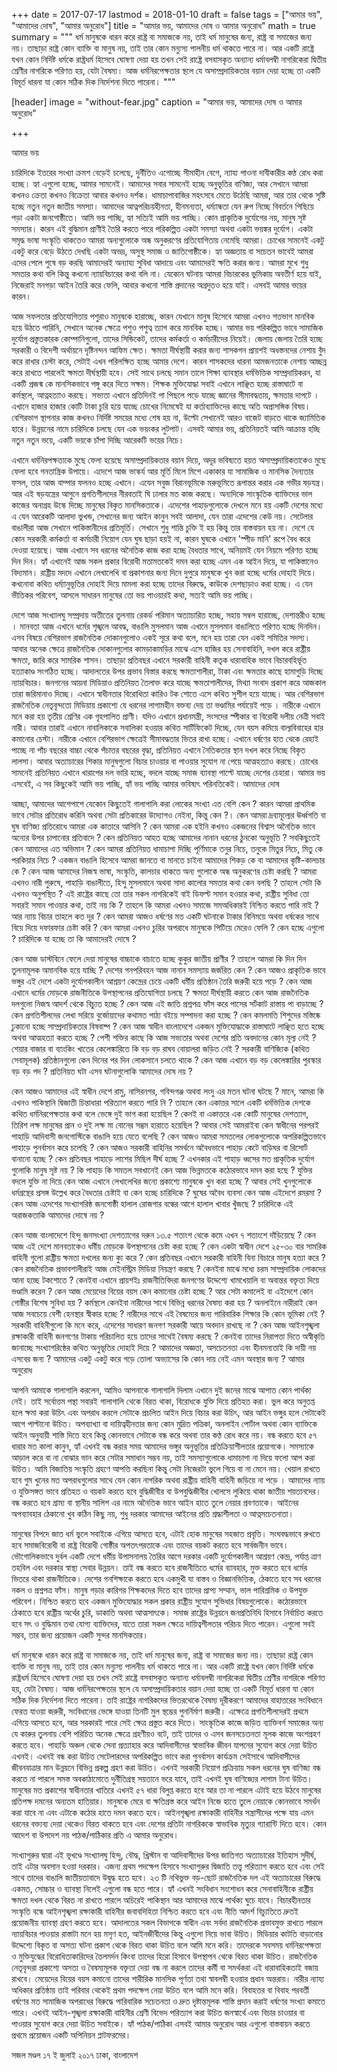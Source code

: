 +++
date = 2017-07-17
lastmod = 2018-01-10
draft = false
tags = ["আমার ভয়", "আমাদের দোষ", "আমার অনুরোধ"]
title = "আমার ভয়, আমাদের দোষ ও আমার অনুরোধ"
math = true
summary = """
ধর্ম মানুষকে ধারন করে রাষ্ট্র বা সমাজকে নয়, তাই ধর্ম মানুষের জন্য, রাষ্ট্র বা সমাজের জন্য নয়। তাছাড়া রাষ্ট্র কোন ব্যাক্তি বা মানুষ নয়, তাই তার কোন মন্যুস্য পালনীয় ধর্ম থাকতে পারে না। আর একটি রাষ্ট্রে যখন কোন নির্দিষ্ট ধর্মকে রাষ্ট্রধর্ম হিসেবে ঘোষণা দেয়া হয় তখন সেই রাষ্ট্রে বসবাসকৃত অন্যান্য ধর্মাবলম্বী নাগরিকেরা দ্বিতীয় শ্রেণীর নাগরিকে পরিণত হয়, যেটা বৈষম্য। আজ ধর্মনিরপেক্ষতার স্থলে যে অসাম্প্রদায়িকতার বয়ান দেয়া হচ্ছে তা একটি বিমূর্ত ধারনা যা কোন সঠিক দিক নির্দেশনা দিতে পারেনা। 
"""

[header]
image = "without-fear.jpg"
caption = "আমার ভয়, আমাদের দোষ ও আমার অনুরোধ"

+++

আমার ভয়

চারিদিকে ইতরের সংখ্যা ক্রমশ বেড়েই চলেছে, দুর্নীতিও এগোচ্ছে সীমাহীন বেগে, ন্যায্য পাওনা দাবীকারীর কণ্ঠ রোধ করা হচ্ছে। হ্যা এগুলো হচ্ছে, আমার সামনেই। আমাদের সবার সামনেই হচ্ছে অনুভূতির বাণিজ্য, আর সেখানে আমরা কখনও ক্রেতা কখনও বিক্রেতা আবার কখনও দর্শক। ধামাচাপাবাজির মহৎসবে মেতে উঠেছি আমরা, আর তার থেকে সৃষ্টি হচ্ছে নতুন নতুন জাতীয় সমস্যা। আমাদের আত্নপরিচয়হীনতা, হীনমন্যতা, ধর্ম্যান্ধতা যেন রুপ নিচ্ছে বিবর্তনে পিছিয়ে পড়া একটা জনগোষ্ঠীতে। আমি ভয় পাচ্ছি, হ্যা সত্যিই আমি ভয় পাচ্ছি। কোন প্রাকৃতিক দুর্যোগের নয়, মানুষ সৃষ্ট সমস্যার। কারন এই বুদ্ধিমান প্রাণীই তৈরি করতে পারে পরিকল্পিত একটা সমস্যা অথবা একটা ভয়ঙ্কর দুর্যোগ। একটা সমৃদ্ধ ভাষা সংস্কৃতি থাকতেও আমরা অন্যগুলোকে অন্ধ অনুকরণের প্রতিযোগিতায় নেমেছি আমরা। চোখের সামনেই একটু একটু করে বেড়ে উঠতে দেখছি একটা অভদ্র, অসুস্থ সমাজ ও জাতিগোষ্ঠীকে। হ্যা অজ্ঞতায় বা সচেতন ভাবেই আমরা এদের পেলে পুষে বড় করছি আমাদেরই অন্যায্য সুবিধা আদায়ে এবং আমাদেরই ক্ষতি করার জন্য। আমরা মুখে শুধু সমতার কথা বলি কিন্তু কখনো ন্যায়বিচারের কথা বলি না। যেকোন ঘটনায় আমরা বিচারকের ভুমিকায় অবতীর্ণ হয়ে যাই, নিজেরাই মনগড়া আইন তৈরি করে ফেলি, আবার কখনো শাস্তি প্রদানের অগ্রদুতও হয়ে যাই। এসবই আমার ভয়ের কারন।


আজ সফলতার প্রতিযোগিতায় পশুরাও মানুষকে হারাচ্ছে, কারন যেখানে মানুষ হিসেবে আমরা এখনও শতভাগ মানবিক হয়ে উঠতে পারিনি, সেখানে অনেক ক্ষেত্রে পশুও পশুত্ব ত্যাগ করে মানবিক হচ্ছে। আমার ভয় পরিকল্পিত ভাবে সামাজিক দুর্যোগ প্রস্তুতকারক কোম্পানিগুলো, তাদের সিন্ডিকেট, তাদের কর্মকর্তা ও কর্মচারীদের নিয়েই। জেলায় জেলায় তৈরি হচ্ছে সরকারী ও বিদেশী অর্থায়নে দৃষ্টিনন্দন আফিম ক্ষেত। ক্ষমতা দীর্ঘস্থায়ী করার জন্য শাসকগন প্রায়শই অধস্তনদের নেশায় বুঁদ করে রাখার চেস্টা করে, সেটাই এখন পরিলক্ষিত হচ্ছে আমার দেশে। কারন শাসকদের ধারনা আমজনতাকে নেশায় আচ্ছন্ন করে রাখতে পারলেই ক্ষমতা দীর্ঘস্থায়ী হবে। সেই সাথে চলছে সমান তালে শিক্ষা ব্যাবস্থার ধর্মভিত্তিক সাম্প্রদায়িকরন, যা একটি প্রজন্ম কে মানসিকভাবে পঙ্গু করে দিতে সক্ষম। শিক্ষক মুক্তিযোদ্ধা সবাই এখানে লাঞ্ছিত হচ্ছে রাস্তাঘাটে বা কর্মস্থলে, আত্নহত্যাও করছে। সভ্যতা এখানে প্রতিদিনই পা পিছলে পড়ে যাচ্ছে জ্ঞানের সীমাবদ্ধতায়, ক্ষমতার দাপটে । এখানে হাজার হাজার কোটি টাকা চুরি হয়ে যাচ্ছে চোখের নিমেষেই যা কর্তাব্যাক্তিদের কাছে অতি অপ্রাসঙ্গিক বিষয়। বেশিরভাগ স্থাপনার কাজ কখনও নির্দিষ্ট সময়ের মধ্যে শেষ হয় না, উল্টো সেখানেই আরও বাজেট বাড়তে থাকে জ্যামিতিক হারে। উন্নয়নের নামে চারিদিকে চলছে যেন এক ভয়ংকর লুটপাট। এসবই আমার ভয়, প্রতিনিয়তই আমি আক্রান্ত হচ্ছি নতুন নতুন ভয়ে, একটি ভয়কে চাঁপা দিচ্ছি আরেকটি ভয়ের নিচে।


এখানে ধর্মনিরপক্ষতাকে মুছে ফেলা হয়েছে অসাম্প্রদায়িকতার বয়ান দিয়ে, অদূর ভবিষ্যতে হয়ত অসাম্প্রদায়িকতাকেও মুছে ফেলা হবে গনতান্ত্রিক উপায়ে। এদেশে আজ ভাস্কর্য আর মূর্তি মিলে মিশে একাকার যা সামাজিক ও মানসিক দৈন্যতার ফসল, তার আজ বাম্পার ফলনও হচ্ছে এখানে। এযেন সবুজ বিরানভূমিকে মরুভূমিতে রূপান্তর করার এক গভীর ষড়যন্ত্র। আর এই ষড়যন্ত্রের আগুনে প্রগতিশীলদের নীরবতাই ঘি ঢালার মত কাজ করছে। অন্যদিকে সাংস্কৃতিক ব্যাক্তিদের ভাল কাজের অনাগ্রহ উস্কে দিচ্ছে মানুষের বিকৃত মানসিকতাকে। এদেশের পাহাড়গুলোকে দেখলে মনে হয় একটি দেশের মধ্যে এ যেন আরেকটি আলাদা ভুখন্ড, সেখানের জন্য আইন কানুন সবই আলাদা, যেন তারা এদেশের কেউ নয়। সেটেলার বাঙালীরা আজ সেখানে পাকিস্তানীদের প্রতিমূর্তি। সেখানে শুধু শান্তি চুক্তি ই হয় কিন্তু তার বাস্তবায়ন হয় না। দেশে যে কোন সরকারী কর্মকর্তা বা কর্মচারী নিয়োগ যেন ঘুষ ছাড়া হয়ই না, কারন ঘুষকে এখানে 'স্পীড মানি' রূপে বৈধ করে দেওয়া হয়েছে। আজ এখানে সব ধরনের অনৈতিক কাজ করা হচ্ছে বৈধতার সাথে, অনিয়মই যেন নিয়মে পরিণত হচ্ছে দিন দিন। হ্যাঁ এখানেই আজ সকল প্রকার বিরোধী মতামতকেই দমন করা হচ্ছে এমন এক আইন দিয়ে, যা পাকিস্তানেও বিদ্যমান। রাষ্ট্রীয় মদদে এখানে লেখালেখি বা প্রকাশনার জন্য দিনে দুপুরে মানুষকে খুন করা হচ্ছে ধর্মের দোহাই দিয়ে। কখনোবা কথিত ধর্ম্যানুভূতির দোহাই দিয়ে মামলা করা হচ্ছে তাদের বিরুদ্ধে, কাউকে দেশছাড়াও করা হচ্ছে। এ যেন ভীতিকর পরিবেশ, আসলে সাধারন মানুষের তো ভয় পাওয়ারই কথা, সত্যই আমি ভয় পাচ্ছি।



দেশে আজ সংখ্যালঘু সম্প্রদায় অতীতের তুলনায় রেকর্ড পরিমান অত্যাচারিত হচ্ছে, সহায় সম্বল হারাচ্ছে, দেশান্তরীও হচ্ছে । মানবতা আজ এখানে ধর্মের শৃঙ্খলে আবদ্ধ, বাঙালি মুসলমান আজ এখানে মুসলমান বাঙালিতে পরিণত হচ্ছে দিনদিন। এসব বিষয়ে বেশিরভাগ রাজনৈতিক দোকানগুলোও একই সূরে কথা বলে, মনে হয় তারা যেন একই সমিতির সদস্য। আবার অনেক ক্ষেত্রে রাজনৈতিক দোকানগুলোর কামড়াকামড়ির মাঝে এসে হাজির হয় সেনাবাহিনি, দখল করে রাষ্ট্রীয় ক্ষমতা, জারি করে সামরিক শাসন। তাছাড়া প্রতিবছর এখানে সরকারী বাহিনী কতৃক ধারাবাহিক ভাবে বিচারবহির্ভূত হত্যাকাণ্ড সংগঠিত হচ্ছে। আদালতের উপর প্রভাব বিস্তার করছে ক্ষমতাশালীরা, টাকা এবং ক্ষমতার কাছে হামাগুড়ি দিচ্ছে ন্যায়বিচার। জনগনের আয়না মিডিয়াও প্রতিনিয়ত তৈলাক্ত করে যাচ্ছে ক্ষমতাশালীদের, মিথ্যা সংবাদ প্রকাশ করে আজকাল তারা জরিমানাও দিচ্ছে। এখানে স্বাধীনতার বিরোধিতা কারিও টক শোতে এসে কথিত সুশীল হয়ে যাচ্ছে। আর বেশিরভাগ রাজনৈতিক নেতৃবৃন্দতো মিডিয়ায় প্রকাশ্যে যে ধরনের লাগামহীন বক্তব্য দেয় তা ভণ্ডামির পর্যায়েই পড়ে । নারীকে এখানে মনে করা হয় তৃতীয় শ্রেণির এক গৃহপালিত প্রাণী। যদিও এখানে প্রধানমন্ত্রী, সংসদের স্পীকার বা বিরোধী দলীয় নেত্রী সবাই নারী। আবার তারাই এখানে নাবালিকাকে সবালিকা হওয়ার কথিত সার্টিফিকেট দিচ্ছে, যেন বয়স কমিয়ে বাল্যবিবাহের হার কমানোর চেস্টা। নারীকে এখানে বেশিরভাগ ক্ষেত্রেই সীমাবদ্ধতার ভিতর রাখা হচ্ছে। এখানে ধর্ষণের হাত থেকে রেহাই পাচ্ছে না পাঁচ বছরের বাচ্চা থেকে পঁচাত্তর বছরের বৃদ্ধা, প্রতিনিয়ত এখানে নৈতিকতার স্থান দখল করে নিচ্ছে বিকৃত লালসা। আবার অত্যাচারের শিকার মানুষগুলো বিচার চাওয়ার বা পাওয়ার সুযোগ না পেয়ে আত্মহত্যাও করছে। চোখের সামনেই প্রতিনিয়ত এখানে খারাপের দল ভারি হচ্ছে, বদলে যাচ্ছে সমাজ ব্যাবস্থা পাল্টে যাচ্ছে দেশের চেহারা। আমার ভয় এসবেই, এ সব কিছুকেই আমি ভয় পাচ্ছি, হ্যাঁ ভয় পাচ্ছি আমার ভবিষ্যৎ পরিনতিকেই।
আমাদের দোষ


আচ্ছা, আমাদের আশেপাশে যেকোন কিছুতেই গালাগালি করা লোকের সংখ্যা এত বেশি কেন ? কারন আমরা প্রাথমিক ভাবে সেটার প্রতিরোধ করিনি অথবা সেটা প্রতিকারের উদ্যোগও নেইনা, কিন্তু কেন ?। কেন আমরা দ্রব্যমূল্যের ঊর্ধ্বগতি বা ঘুষ বাণিজ্য প্রতিরোধে আমরা এক কাতারে আসিনি ? কেন আমরা এক হইনি কখনও একজনের বিশ্বাস অনৈতিক ভাবে অন্যের উপর চাপানোর প্রতিবাদে ? কেন প্রতিনিয়ত আহত হচ্ছে আমাদের নানান ধরনের ঠুনকো অনুভূতি ? সবকিছুতেই কেন আমাদের এত অভিমান ? কেন আমরা প্রতিনিয়ত ধামাচাপা দিচ্ছি পূর্ণিমাকে তনুর নিচে, তনুকে মিতুর নিচে, মিতু কে পরকিয়ার নিচে ? একজন বাঙালি হিসেবে আমরা জানতে বা মানতে চাইনা আমাদের শিকড় কে বা আমাদের কৃষ্টি-কালচার কে ? কেন আজ আমাদের নিজস্ব ভাষা, সংস্কৃতি, কালচার থাকতে অন্য গুলোকে অন্ধ অনুকরণের চেষ্টা করছি ? আমরা এখনও নারী পুরুষে, পাহাড়ি বাঙালীতে, হিন্দু মুসলমানে অথবা সাদা কালোর সমতার কথা কেন বলছি ? তাহলে সেটা কি এখনও অনুপস্থিত ? এই রাষ্ট্রের কাছে তো তার সকল নাগরিকেই বাই ডিফল্ট সমান হওয়ার কথা, রাষ্ট্রীয় সুবিধা তো সবারই সমান পাওয়ার কথা, তাই নয় কি ? তাহলে কি আমরা এখনও সমাজে সমঅধিকারই নিশ্চিত করতে পারি নাই ? আর ন্যায় বিচার তাহলে কত দূর ? কেন আমরা আজও ধর্ষণের মত একটি ঘটনাকে টাকার বিনিময়ে অথবা ধর্ষকের সাথে বিয়ে দিয়ে দফারফার চেষ্টা করি ? কেন আমরা এখনও চুরির অপরাধে মানুষকে পিটিয়ে মেরেও ফেলি ? কেন হচ্ছে এগুলো ? চারিদিকে যা হচ্ছে তা কি আমাদেরই দোষে ?


কেন আজ ডাস্টবিনে ফেলে দেয়া মানুষের বাচ্চাকে বাচাতে হচ্ছে কুকুর জাতীয় প্রাণীর ? তাহলে আমরা কি দিন দিন তুলনামূলক অমানবিক হয়ে যাচ্ছি ? দেশের গনপরিবহন আজ নানান সমস্যায় জর্জরিত কেন ? কেন আজও প্রাকৃতিক ভাবে ভঙ্গুর এই দেশে একটা দুর্যোগকালীন আশ্রয়ণ কেন্দ্রের চেয়ে একটি ধর্মীয় প্রতিষ্ঠান তৈরি জরুরী হয়ে পড়ে ? কেন আজ এখানে ধর্মের মোড়কে রাজনীতিকে উপস্থাপনের প্রতিযোগিতা চলছে ? ক্ষমতা দীর্ঘস্থায়ী করতে কেন আজ রাজনৈতিক দলগুলো নিজস্ব আদর্শ থেকে বিচ্যুত হচ্ছে ? কেন আজ এই জাতি প্রশ্নপত্র ফাঁস করে পাসের সর্টকাট রাস্তায় পা বাড়াচ্ছে ? কেন প্রগতিশীলদের লেখা সরিয়ে বুর্জোয়াদের কথামত পাঠ্য বইয়ে সম্পাদনা করা হচ্ছে ? কেন কমলমতি শিশুদের মস্তিষ্কে ঢুকানো হচ্ছে সাম্প্রদায়িকতার বিষবাষ্প ? কেন আজ স্বাধীন বাংলাদেশে একজন মুক্তিযোদ্ধাকে রাস্তাঘাটে লাঞ্ছিত হতে হচ্ছে অথবা আত্মহত্যা করতে হচ্ছে ? পেশী শক্তির কাছে কি আজ সভ্যতার অথবা দেশের প্রতি অবদানের কোন মূল্য নেই ? শেয়ার বাজার বা ব্যাংকিং খাতের কেলেঙ্কারিতে কি বড় বড় রাঘব বোয়ালরা জড়িত নেই ? সরকারী বাণিজ্যিক (কথিত সেবামূলক) প্রতিষ্ঠানগুলো কেন দিনের পর দিন লোকসানে চলতে থাকে ? কেন আজ এখানে বড় বড় কেলেঙ্কারির পুরস্কার বড় বড় পদ ? প্রতিনিয়ত ঘটা এসব ঘটনাগুলোকি আমাদের দোষ নয় ?


কেন আজও আমাদের এই স্বাধীন দেশে রামু, নাসিরনগর, গবিন্দগঞ্জ অথবা লংদু এর মতন ঘটনা ঘটছে ? মানে, আমরা কি এখনও পাকিস্থানি দ্বিজাতী চিন্তাধারা পরিত্যাগ করতে পারি নি ? তাহলে কেন একাত্তর সালে একটি ধর্মভিত্তিক দেশকে কথিত ধর্মনিরপেক্ষতার কথা বলে ভেঙ্গে দুই ভাগ করা হয়েছিল ? কেনই বা একাত্তরে এক কোটি মানুষের দেশত্যাগ, তিরিশ লক্ষ মানুষের প্রান ও দুই লক্ষ মা বোনের সম্ভ্রম হারাতে হয়েছিল ? আবার সেই আমরাইবা কেন স্বাধীনের পরপরই পাহাড়ি আদিবাসী জনগোস্টিকে বাঙালি হয়ে যেতে বলেছি ? কেন আজও আমরা সমতলের লোকগুলোকে অপরিকল্পিতভাবে পাহাড়ে পুনর্বাসন করে চলেছি ? কেন আজও সরকারী বাহিনির সমর্থনে অবৈধভাবে পাহাড় কেটে বাড়িঘর বা রিসোর্ট বানানো হচ্ছে ? কেন প্রতিবছর পাহাড়ে লাশের মিছিল দীর্ঘ হচ্ছে ? এখনকার এই পাহাড় ধ্বসের মত প্রাকৃতিক দুর্যোগ গুলোকি মানুষ সৃষ্ট নয় ? কি পাহাড় কি সমতল সবখানেই কেন আজ ভিন্নমতকে কঠোরভাবে দমন করা হছে ? যুক্তির বদলে যুক্তি না দিয়ে কেন আজ এখানে লেখালেখির জন্যে প্রকাশ্যে মানুষকে খুন করা হচ্ছে ? আবার সেই খুনগুলোকে ধর্মগ্রন্থের প্রসঙ্গ উল্লেখ করে বৈধতার চেষ্টাই বা কেন হচ্ছে চারিদিকে ? ঘুষের অবৈধ ব্যবসা কেন আজ এইদেশে রমরমা ? কেন আজ এদেশের সংখ্যাগরিষ্ঠ জনগোষ্ঠী হালাল রোজগার বন্ধের আগে হালাল খাবার খুঁজছে ? চারিদিকে এই অরাজকতাকি আমাদের দোষে নয় ? 



কেন আজ বাংলাদেশে হিন্দু জনসংখ্যা দেশত্যাগের দরুন ১৩.৫ শতাংশ থেকে কমে এখন ৭ শতাংশে দাঁড়িয়েছে ? কেন আজ এই দেশে মানবতাকেও ধর্মীয় মোড়কে উপস্থাপনের চেষ্টা করা হচ্ছে ? কেন একটা স্বাধীন দেশে ২৫-৩০ বার সামরিক বাহিনী গুলো রাষ্ট্রীয় ক্ষমতা দখলের জন্য ক্যু করে ? কেন প্রতিবছর এখানে সরকারী বাহিনী বিনা বিচারে মানুষ হত্যা করে ? কেন রাজনৈতিক প্রভাবশালীরাই আজ মেইনস্ট্রিম মিডিয়া নিয়ন্ত্রণ করছে ? কেনইবা মাঝে মধ্যে চরম সাম্প্রদায়িক লোকদের আনা হচ্ছে টকশোতে ? কেনইবা এখানে প্রায়শইঃ রাজনীতিবিদরা জনগণের উদ্দেশ্যে খামখেয়ালি বা অবান্তর বক্তৃতা দিয়ে ভণ্ডামি করেন ? কেন আজ মেয়েদের বিয়ের বয়স কেন কমানোর চেষ্টা হচ্ছে ? আর সেটা কমালেই বা এইদেশে কোন গোষ্ঠীর বিশেষ সুবিধা হয় ? কর্মস্থলে কেনইবা নারীদের সাথে বিভিন্ন ধরনের বৈষম্য করা হয় ? অনলাইনে নারীরাই কেন আজ সবচেয়ে বেশী হেনস্থার স্বীকার হচ্ছে ? নারীদের সাথে এই বৈষম্যের জন্য পারিবারিক শিক্ষার কি কোন ভূমিকা নেই ? সরকারী বাহিনীগুলো কি মনে করে, এদেশের সাধারণ জনগণ সরকারী আয়ে অবদান রাখছে না ? কেন আজ আইনশৃঙ্খলা রক্ষাকারী বাহিনী জনগণের টাকায় পরিচালিত হয়ে তাদের সাথেই বৈষম্য করছে ? কেনইবা তাদের নিরাপত্তা দিতে অস্বীকৃতি জানাচ্ছে সংখ্যাগরিষ্ঠের কথিত অনুভূতির দোহাই দিয়ে ? আমাদের অজ্ঞতা, অসচেতনতা এবং হীনমন্যতাই কি দায়ী নয় এসবের জন্য ? আমাদের একটু একটু করে গড়ে তোলা অভ্যাসের কি কোন দায় নেই এমন অবস্থার জন্য ?
আমার অনুরোধ


আপনি আমাকে গালাগালি করলেন, আমিও আপনাকে গালাগালি দিলাম এখানে দুই জনের মাঝে আপাত কোন পার্থক্য নেই। তাই সর্বোত্তম পন্থা সবারই গালাগালি থেকে বিরত থাকা, বিরোধকে যুক্তি দিয়ে প্রতিহত করা। ভুল করে অনুতপ্ত হলে ক্ষমা করা উচিৎ এবং অপরাধ করলে সেটাকে প্রচলিত আইন দিয়ে বিচার করা উচিৎ, আর আইন ভঙ্গুর হলে সেটাকেই আগে পাল্টানো উচিত। অপব্যাখ্যা বা দায়িত্বহীনতার জন্য কোন মুদ্রিত পত্রিকা, অনলাইন পোর্টাল অথবা কোন ব্যাক্তিকে আইন অনুযায়ী শাস্তি দিতে হবে কিন্তু কোনভাবে সেটাকে বন্ধ করে অথবা তার কণ্ঠ রোধ করে নয়। বন্ধ করতে হবে ৫৭ ধারার মত কালা কানুন, হ্যাঁ এখনই বন্ধ করার সময় আমাদের ভঙ্গুর অনুভূতির প্রতিক্রিয়াশীলতার প্রয়োগকে। সমস্যাকে আড়াল করে বা না বোঝার ভান করে সেটার সমাধান সম্ভব নয়, তাই সমস্যাগুলোকে ধামাচাপা না দিয়ে ফলো আপ করা উচিত। আমি বিজাতিয় সংস্কৃতি গ্রহণে আপত্তি করছিনা কিন্তু সেটা নিজেরটা ভুলে গিয়ে বা না মেনে নয়। খেয়াল রাখতে হবে গুম খুনের মত অপরাধগুলোর সাথে যেন কোন নাগরিক অথবা রাষ্ট্রীয় বাহিনী বাহিনী জড়িয়ে না পড়ে । আমাদের ন্যায় ও যুক্তিসঙ্গত ভাবে প্রতিহত ও বয়কট করতে হবে বুদ্ধিজীবীর বা উপবুদ্ধিজীবীর খোলসে লুকিয়ে থাকা জাতীয় শয়তানদের। বন্ধ করতে হবে গ্রাম্য বা স্থানীয় সালিশ এর নামে অনৈতিক ভাবে আইন হাতে তুলে নেয়ার প্রবণতাকে। আইনের অপব্যাবহার ঠেকানো খুব কঠিন কিছু নয়, শুধু দরকার আমাদের আইনের প্রতি শ্রদ্ধাশীলতা ও আত্নসচেতনাতা।


মানুষের বিপদে জাত ধর্ম ভুলে সবাইকে এগিয়ে আসতে হবে, এটাই হোক মানুষের সহজাত প্রবৃত্তি। সংঘবদ্ধভাবে রুখতে হবে সমাজবিরোধী বা রাষ্ট্র বিরোধী গোষ্ঠীর অপতৎপরতাকে এবং তাদের বয়কট করতে হবে সার্বজনীন ভাবে। ভৌগোলিকভাবে দুর্বল একটি দেশে ধর্মীয় উপাসনালয় তৈরির আগে দরকার একটি দুর্যোগকালীন আশ্রয়ণ কেন্দ্র, পর্যাপ্ত ত্রাণ তহবিল এবং দরকার স্বাস্থ্য সেবার উন্নয়ন। তাই বন্ধ করতে হবে রাজনীতিতে ধর্মের ব্যাবহার, মুক্ত করতে হবে ধর্মের ভিতরে থাকা রাজনীতিকে। দেশের গনশিক্ষাকে করতে হবে একমুখী যা বাস্তব ও বিজ্ঞানভিত্তিক, ঠেকাতে হবে সব ধরনের নকল ও প্রশ্নপত্র ফাঁস। মানুষ গড়ার কারিগর শিক্ষকদের দিতে হবে তাদের প্রাপ্য সম্মান, ভাল পারিশ্রমিক ও উপযুক্ত পরিবেশ। নিশ্চিত করতে হবে একজন মুক্তিযোদ্ধার সকল প্রকার রাষ্ট্রীয় সুযোগ সুভিধার বিষয়গুলোকে। কঠোরভাবে ঠেকাতে হবে রাষ্ট্রীয় অর্থের চুরি, ডাকাতি অথবা আত্মসাৎকে। সমাজ রাষ্ট্রের উন্নয়নে জনপ্রতিনিধি হিসাবে নির্বাচিত করতে হবে সৎ ও বুদ্ধিমান তথা যোগ্য  ব্যাক্তিদের, যাতে তারা সকল ক্ষেত্রে দায়িত্বশীলতার পরিচয় দিতে পারেন। এগুলো সবই সম্ভব, তার জন্য প্রয়োজন একটি সুন্দর মানসিকতার।


ধর্ম মানুষকে ধারন করে রাষ্ট্র বা সমাজকে নয়, তাই ধর্ম মানুষের জন্য, রাষ্ট্র বা সমাজের জন্য নয়। তাছাড়া রাষ্ট্র কোন ব্যাক্তি বা মানুষ নয়, তাই তার কোন মন্যুস্য পালনীয় ধর্ম থাকতে পারে না। আর একটি রাষ্ট্রে যখন কোন নির্দিষ্ট ধর্মকে রাষ্ট্রধর্ম হিসেবে ঘোষণা দেয়া হয় তখন সেই রাষ্ট্রে বসবাসকৃত অন্যান্য ধর্মাবলম্বী নাগরিকেরা দ্বিতীয় শ্রেণীর নাগরিকে পরিণত হয়, যেটা বৈষম্য। আজ ধর্মনিরপেক্ষতার স্থলে যে অসাম্প্রদায়িকতার বয়ান দেয়া হচ্ছে তা একটি বিমূর্ত ধারনা যা কোন সঠিক দিক নির্দেশনা দিতে পারেনা। তাই রাষ্ট্রের নাগরিকদের ভিতরথেকে বৈষম্য দূরীকরণে আমাদের বাহাত্তরের সংবিধানে ফেরত যাওয়া জরুরী, সংবিধানের ভেঙ্গে যাওয়া তিনটি মুল স্থম্ভের পুনর্নির্মাণ জরুরী। এক্ষেত্রে প্রগতিশীলদেরই প্রথমে এগিয়ে আসতে হবে, আর সরকারই পারে সেই ক্ষেত্র প্রস্তুত করে দিতে। সাংস্কৃতিক কাজে জড়িত ব্যাক্তিবর্গ সমাজের অন্য যে কারুর তুলনায় বেশি পরিচিত অনেক ক্ষেত্রে গ্রহণীয়ও বটে, তাই তাদের ও এসব জনসচেতনতা মূলক কাজে অংশগ্রহণ করতে হবে। পাহাড়ি অঞ্চল থেকে সেনা প্রত্যাহার করে আদিবাসীদের স্বাভাবিক জীবন যাপনের সুযোগ করে দেয়া উচিত এখনই। এখনই বন্ধ করা উচিত সেটেলারদের অপরিকল্পিত ভাবে করা পুনর্বাসন কার্যক্রম সেইসাথে আদিবাসীদের জীবনযাত্রার মান উন্নয়নে বিভিন্ন প্রকল্প গ্রহণ করা উচিত। এখনই সরকারী নিয়োগ প্রক্রিয়ায় সকল ধরনের ঘুষ বাণিজ্য বন্ধ করতে না পারলে সমস্ত অবকাঠামোতে দুর্নীতিগ্রস্থ সয়তানে ভরে যাবে, তাই এখনই ঘুষ বাণিজ্যের লাগাম টানা উচিত। মানুষের মত প্রকাশের স্বাধীনতার খাতিরে এখনই ৫৭ ধারা বিলুপ্ত করতে হবে আর তা না পারলে এটাই হয়ে উঠবে মানুষের প্রতিপক্ষ দমনের অন্যতম হাতিয়ার। মানুষকে মেরে বা ক্ষতিগ্রস্ত করে আইন নিজে হাতে তুলে নেয়াকে কোনভাবে সমর্থন করা যাবে না এবং এটাকে কঠোর হাতে দমন করতে হবে। আইনশৃঙ্খলা রক্ষাকারী বাহিনীর সন্ত্রাসীদের পক্ষে যায় এমন ধরনের বক্ত্যব্য দেয়া থেকেও বিরত থাকতে হবে এবং দেশের প্রতিটা নাগরিককে স্বাভাবিক মৃত্যুর গ্যারান্টি দিতে হবে। কোন আদেশ বা উপদেশ নয় পাঠক/পাঠিকার প্রতি এ আমার অনুরোধ।


সংখ্যাগুরুর দ্বারা এই ভূখণ্ডে সংখ্যালঘু হিন্দু, বৌদ্ধ, খ্রিস্টান বা আদিবাসীদের উপর জাতিগত অত্যাচারের ইতিহাস সুদীর্ঘ, তাই এটার অবসান হওয়া দরকার। এজন্য প্রথম পদক্ষেপ হিসাবে সংখ্যাগুরুর দ্বিজাতি তত্ত্ব পরিত্যাগ করতে হবে এবং সেই সাথে তাদের বাঙালি জাতীয়তাবাদে উদ্বুদ্ধ হতে হবে। ২৩ টি নথিভুক্ত বড়-ছোট রাজনৈতিক দল এই অত্যাচারের বিরুদ্ধে একমত, সোচ্চার ও ব্যাবস্থা নিলেই এগুলো বন্ধ হতে পারে। হ্যাঁ এখনই সংবিধান সংশোধন করে সেনাবাহিনীকে রাষ্ট্রীয় ক্ষমতা দখল থেকে বিরত না রাখতে পারলে অচিরেই পাকিস্থান আর আমাদের মাঝে পার্থক্য ঘুচে যাবে। বিচারহীনতার সংস্কৃতি বন্ধে আইনশৃঙ্খলা রক্ষাকারী বাহিনীর জবাবদিহিতা নিশ্চিত করতে হবে এবং নীতি আদর্শ বিচ্যুতিতে দ্রুতই প্রয়োজনীয় ব্যাবস্থা গ্রহণ করতে হবে। আদালতের সকল বিভাগকে স্বাধীন এবং সর্বদা রাজনৈতিক প্রভাবমুক্ত রাখতে পারলে ন্যায়বিচার পাওয়ার রাস্তাটা মনে হয় মসৃণ হত, আইনজীবীদের কিন্তু এগুলো নিয়ে ভাবা উচিত। মিডিয়ার কাটতি বাড়ানোর উদ্দেশ্যে বিকৃত বা অসত্য ঘটনা প্রকাশ থেকে বিরত থাকা উচিত বলে আমি মনে করি। তাদেরকে সবসময় ধর্মনিরপেক্ষতা ও মুক্তিযুদ্ধের বিরোধিতাকারিদের তৈলমর্দন কিংবা তাদের হিরো হিসাবে উপস্থাপন থেকে বিরত থাকা উচিত। রাজনৈতিক নেতৃবৃন্দরা প্রকাশ্যে অসত্য ও বৈষম্যমূলক বক্তৃতা দেয়া বন্ধ না করলে তাদের কর্মী বা সমর্থকরা এই ধারাবাহিকতাই বজায় রাখবে। মেয়েদের বিয়ের বয়স কমানো তাদের শারীরিক মানসিক পূর্ণতা তথা স্বাবলম্বী হওয়ার প্রধান অন্তরায়। নারীর ন্যায্য অধিকার প্রতিষ্ঠায় তাই পরিবার থেকেই প্রথম পদক্ষেপ নেয়া উচিত বলে আমি মনে করি। বিবাহত্তর বা বিবাহ পরবর্তী ধর্ষণের মত সামাজিক অপরাধের বিরুদ্ধে পারিবারিক সচেতনতা ও দ্রুত দৃষ্টান্তমূলক শাস্তি প্রদান করাই ধর্ষণের সংখ্যা কমাতে পারে। এখনই আইন-শৃঙ্খলা রক্ষাকারী বাহিনীর শ্রেণী বিভেদ পরিত্যাগ করা উচিত জনস্বার্থে এবং বিচার চাওয়ার বা পাওয়ার সুযোগ করে দেয়া উচিত সবাইকে। হ্যাঁ পাঠক/পাঠিকা এসবই আমার অনুরোধ আর এগুলো বাস্তবায়ন করতে প্রথমে প্রয়োজন একটি অপিনিয়ন প্লাটফরমের।

সজল মণ্ডল
১৭ ই জুলাই ২০১৭
ঢাকা, বাংলাদেশ
